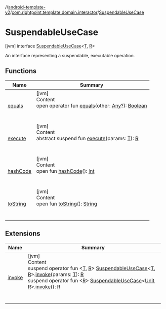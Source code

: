 //[android-template-v2](../../index.md)/[com.rightpoint.template.domain.interactor](../index.md)/[SuspendableUseCase](index.md)



# SuspendableUseCase
[jvm] interface [SuspendableUseCase](index.md)<[T](index.md), [R](index.md)>

An interface representing a suspendable, executable operation.




## Functions

|  Name|  Summary|
|---|---|
| <a name="kotlin/Any/equals/#kotlin.Any?/PointingToDeclaration/"></a>[equals](../-use-case/index.md#%5Bkotlin%2FAny%2Fequals%2F%23kotlin.Any%3F%2FPointingToDeclaration%2F%5D%2FFunctions%2F-823872895)| <a name="kotlin/Any/equals/#kotlin.Any?/PointingToDeclaration/"></a>[jvm]  <br>Content  <br>open operator fun [equals](../-use-case/index.md#%5Bkotlin%2FAny%2Fequals%2F%23kotlin.Any%3F%2FPointingToDeclaration%2F%5D%2FFunctions%2F-823872895)(other: [Any](https://kotlinlang.org/api/latest/jvm/stdlib/kotlin/-any/index.html)?): [Boolean](https://kotlinlang.org/api/latest/jvm/stdlib/kotlin/-boolean/index.html)  <br><br><br>
| <a name="com.rightpoint.template.domain.interactor/SuspendableUseCase/execute/#TypeParam(bounds=[kotlin.Any?])/PointingToDeclaration/"></a>[execute](execute.md)| <a name="com.rightpoint.template.domain.interactor/SuspendableUseCase/execute/#TypeParam(bounds=[kotlin.Any?])/PointingToDeclaration/"></a>[jvm]  <br>Content  <br>abstract suspend fun [execute](execute.md)(params: [T](index.md)): [R](index.md)  <br><br><br>
| <a name="kotlin/Any/hashCode/#/PointingToDeclaration/"></a>[hashCode](../-use-case/index.md#%5Bkotlin%2FAny%2FhashCode%2F%23%2FPointingToDeclaration%2F%5D%2FFunctions%2F-823872895)| <a name="kotlin/Any/hashCode/#/PointingToDeclaration/"></a>[jvm]  <br>Content  <br>open fun [hashCode](../-use-case/index.md#%5Bkotlin%2FAny%2FhashCode%2F%23%2FPointingToDeclaration%2F%5D%2FFunctions%2F-823872895)(): [Int](https://kotlinlang.org/api/latest/jvm/stdlib/kotlin/-int/index.html)  <br><br><br>
| <a name="kotlin/Any/toString/#/PointingToDeclaration/"></a>[toString](../-use-case/index.md#%5Bkotlin%2FAny%2FtoString%2F%23%2FPointingToDeclaration%2F%5D%2FFunctions%2F-823872895)| <a name="kotlin/Any/toString/#/PointingToDeclaration/"></a>[jvm]  <br>Content  <br>open fun [toString](../-use-case/index.md#%5Bkotlin%2FAny%2FtoString%2F%23%2FPointingToDeclaration%2F%5D%2FFunctions%2F-823872895)(): [String](https://kotlinlang.org/api/latest/jvm/stdlib/kotlin/-string/index.html)  <br><br><br>


## Extensions

|  Name|  Summary|
|---|---|
| <a name="com.rightpoint.template.domain.interactor//invoke/com.rightpoint.template.domain.interactor.SuspendableUseCase[TypeParam(bounds=[kotlin.Any?]),TypeParam(bounds=[kotlin.Any?])]#TypeParam(bounds=[kotlin.Any?])/PointingToDeclaration/"></a>[invoke](../invoke.md)| <a name="com.rightpoint.template.domain.interactor//invoke/com.rightpoint.template.domain.interactor.SuspendableUseCase[TypeParam(bounds=[kotlin.Any?]),TypeParam(bounds=[kotlin.Any?])]#TypeParam(bounds=[kotlin.Any?])/PointingToDeclaration/"></a>[jvm]  <br>Content  <br>suspend operator fun <[T](../invoke.md), [R](../invoke.md)> [SuspendableUseCase](index.md)<[T](../invoke.md), [R](../invoke.md)>.[invoke](../invoke.md)(params: [T](../invoke.md)): [R](../invoke.md)  <br>suspend operator fun <[R](../invoke.md)> [SuspendableUseCase](index.md)<[Unit](https://kotlinlang.org/api/latest/jvm/stdlib/kotlin/-unit/index.html), [R](../invoke.md)>.[invoke](../invoke.md)(): [R](../invoke.md)  <br><br><br>
